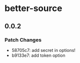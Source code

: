 # better-source

## 0.0.2

### Patch Changes

- 58705c7: add secret in options!
- b9133e7: add token option
